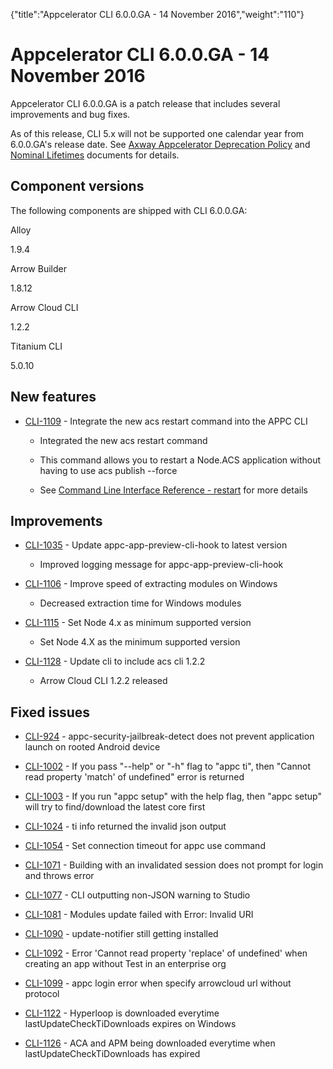 {"title":"Appcelerator CLI 6.0.0.GA - 14 November 2016","weight":"110"} 

# Appcelerator CLI 6.0.0.GA - 14 November 2016

Appcelerator CLI 6.0.0.GA is a patch release that includes several improvements and bug fixes.

As of this release, CLI 5.x will not be supported one calendar year from 6.0.0.GA's release date. See [Axway Appcelerator Deprecation Policy](/docs/appc/AMPLIFY_Appcelerator_Services_Overview/Axway_Appcelerator_Deprecation_Policy/) and [Nominal Lifetimes](/docs/appc/AMPLIFY_Appcelerator_Services_Overview/Axway_Appcelerator_Product_Lifecycle/#NominalLifetimes) documents for details.

## Component versions

The following components are shipped with CLI 6.0.0.GA:

Alloy

1.9.4

Arrow Builder

1.8.12

Arrow Cloud CLI

1.2.2

Titanium CLI

5.0.10

## New features

*   [CLI-1109](https://jira.appcelerator.org/browse/CLI-1109) - Integrate the new acs restart command into the APPC CLI
    
    *   Integrated the new acs restart command
        
    *   This command allows you to restart a Node.ACS application without having to use acs publish --force
        
    *   See [Command Line Interface Reference - restart](/docs/appc/Axway_API_Builder/AMPLIFY_Runtime_Services/AMPLIFY_Runtime_Services_Guide/AMPLIFY_Runtime_Services_Command-Line_Interface_Reference/#LineInterfaceReference-restart) for more details
        

## Improvements

*   [CLI-1035](https://jira.appcelerator.org/browse/CLI-1035) - Update appc-app-preview-cli-hook to latest version
    
    *   Improved logging message for appc-app-preview-cli-hook
        
*   [CLI-1106](https://jira.appcelerator.org/browse/CLI-1106) - Improve speed of extracting modules on Windows
    
    *   Decreased extraction time for Windows modules
        
*   [CLI-1115](https://jira.appcelerator.org/browse/CLI-1115) - Set Node 4.x as minimum supported version
    
    *   Set Node 4.X as the minimum supported version
        
*   [CLI-1128](https://jira.appcelerator.org/browse/CLI-1128) - Update cli to include acs cli 1.2.2
    
    *   Arrow Cloud CLI 1.2.2 released
        

## Fixed issues

*   [CLI-924](https://jira.appcelerator.org/browse/CLI-924) - appc-security-jailbreak-detect does not prevent application launch on rooted Android device
    
*   [CLI-1002](https://jira.appcelerator.org/browse/CLI-1002) - If you pass "--help" or "-h" flag to "appc ti", then "Cannot read property 'match' of undefined" error is returned
    
*   [CLI-1003](https://jira.appcelerator.org/browse/CLI-1003) - If you run "appc setup" with the help flag, then "appc setup" will try to find/download the latest core first
    
*   [CLI-1024](https://jira.appcelerator.org/browse/CLI-1024) - ti info returned the invalid json output
    
*   [CLI-1054](https://jira.appcelerator.org/browse/CLI-1054) - Set connection timeout for appc use command
    
*   [CLI-1071](https://jira.appcelerator.org/browse/CLI-1071) - Building with an invalidated session does not prompt for login and throws error
    
*   [CLI-1077](https://jira.appcelerator.org/browse/CLI-1077) - CLI outputting non-JSON warning to Studio
    
*   [CLI-1081](https://jira.appcelerator.org/browse/CLI-1081) - Modules update failed with Error: Invalid URI
    
*   [CLI-1090](https://jira.appcelerator.org/browse/CLI-1090) - update-notifier still getting installed
    
*   [CLI-1092](https://jira.appcelerator.org/browse/CLI-1092) - Error 'Cannot read property 'replace' of undefined' when creating an app without Test in an enterprise org
    
*   [CLI-1099](https://jira.appcelerator.org/browse/CLI-1099) - appc login error when specify arrowcloud url without protocol
    
*   [CLI-1122](https://jira.appcelerator.org/browse/CLI-1122) - Hyperloop is downloaded everytime lastUpdateCheckTiDownloads expires on Windows
    
*   [CLI-1126](https://jira.appcelerator.org/browse/CLI-1126) - ACA and APM being downloaded everytime when lastUpdateCheckTiDownloads has expired
